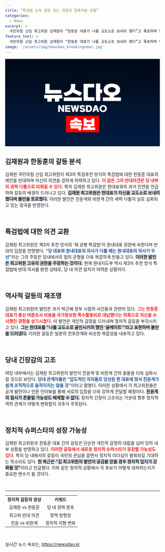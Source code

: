 ```yaml
---
title: “특검법 논의 권한 있는 친윤의 일촉즉발 상황”
categories:
  - News
excerpt: >
  국민의힘 신임 최고위원 김재원이 “한동훈 대표가 나를 교도소로 보내려 했다”고 폭로하며 당내 갈등이 심화되고 있다. 제3자 특검 법안에 대한 반대 목소리와 친윤-비한 간의 긴장감이 고조되고 있는 상황. 클릭하면 속속들이 확인할 수 있습니다!
feature_text: >
  국민의힘 신임 최고위원 김재원이 “한동훈 대표가 나를 교도소로 보내려 했다”고 폭로하며 당내 갈등이 심화되고 있다. 제3자 특검 법안에 대한 반대 목소리와 친윤-비한 간의 긴장감이 고조되고 있는 상황. 클릭하면 속속들이 확인할 수 있습니다!
image: '/assets/img/newsdao_breakingnews.jpg'
---
```


<p><img src="/assets/img/newsdao_breakingnews.jpg" alt="flaretime 속보" /></p>

<h2 data-ke-size="size26">김재원과 한동훈의 갈등 분석</h2>

<p data-ke-size="size16">김재원 국민의힘 신임 최고위원이 제3자 특검추천 방식의 특검법에 대한 한동훈 대표의 제안을 반대하며 자신의 의견을 강하게 피력하고 있다. <b><span style="color: #ee2323;">이 같은 그의 반대의견은 당 내부의 권력 다툼으로 비춰질 수 있다.</span></b> 특히 김재원 최고위원은 한대표와의 과거 인연을 언급하며 갈등의 배경이 드러나고 있다. <b><span style="background-color: #21538527;">김재원 최고위원은 한대표가 자신을 교도소로 보내려 했다며 불만을 토로했다.</span></b> 이러한 발언은 친윤계와 비한계 간의 세력 다툼이 날로 심화되고 있는 정국을 반영한다.</p>

<p data-ke-size="size16">&nbsp;</p>

<h2 data-ke-size="size26">특검법에 대한 의견 교환</h2>

<p data-ke-size="size16">김재원 최고위원은 제3자 추천 방식의 ‘채 상병 특검법’이 원내대표 권한에 속한다며 반대의 입장을 천명했다. <b><span style="color: #1a5490;">“당 대표와 원내대표의 의사가 다를 때는 원내대표의 의사가 우선”</span></b>라는 그의 주장은 당내에서의 힘의 균형을 더욱 복잡하게 만들고 있다. <b><span style="background-color: #21538527;">이러한 발언은 최고위원 고유의 권한을 주장하는 것이다.</span></b> 현재 원내지도부 역시 제3자 추천 방식 특검법에 반대 의사를 밝힌 상태로, 당 내 의견 일치가 어려운 상황이다.</p>

<p data-ke-size="size16">&nbsp;</p>

<h2 data-ke-size="size26">역사적 갈등의 재조명</h2>

<p data-ke-size="size16">김재원 최고위원의 발언은 과거 박근혜 정부 시절의 사건들과 관련이 있다. <b><span style="color: #ee2323;">그는 한동훈 대표가 총선 여론조사 비용을 국가정보원 특수활동비로 대납했다는 의혹으로 자신을 수사했던 경험을 상기시켰다.</span></b> 이 발언은 개인적 감정을 드러내며 정치적 갈등을 부각시키고 있다. <b><span style="background-color: #21538527;">그는 한대표를 "나를 교도소로 골인시키려 했던 ‘골메이트’"라고 표현하며 불만을 드러냈다.</span></b> 이러한 갈등은 일본의 전후관계와 비슷한 복잡성을 내포하고 있다.</p>

<p data-ke-size="size16">&nbsp;</p>

<h2 data-ke-size="size26">당내 긴장감의 고조</h2>

<p data-ke-size="size16">여당 내부에서는 김재원 최고위원의 발언이 친윤계 및 비한계 간의 충돌을 더욱 심화시킬 것으로 보인다. <b><span style="color: #1a5490;">당내 관계자들은 “압도적인 지지율로 당선된 한 대표에 맞서 친윤계가 쉽게 조직적으로 움직이지는 않을 것”</span></b>이라고 말했다. 이러한 상황에서 각 최고위원들은 공개 발언이나 언론 인터뷰를 통해 서로의 입장을 더욱 강하게 전달할 예정이다. <b><span style="background-color: #21538527;">친윤계의 질서가 흔들릴 가능성도 배제할 수 없다.</span></b> 정치적 긴장이 고조되는 가운데 향후 정치적 역학 관계가 어떻게 변화할지 귀추가 주목된다.</p>

<p data-ke-size="size16">&nbsp;</p>

<h2 data-ke-size="size26">정치적 슈퍼스타의 성장 가능성</h2>

<p data-ke-size="size16">김재원 최고위원과 한동훈 대표 간의 갈등은 단순한 개인적 감정의 대립을 넘어 당의 내부 상황을 반영하고 있다. <b><span style="color: #ee2323;">이러한 갈등에서 새로운 정치적 슈퍼스타가 등장할 가능성도 있다.</span></b> 특히 당 내에서의 갈등이 국민의 관심을 끌면서 정치적 리더십이 발휘되길 기대하는 목소리도 있다. <b><span style="background-color: #21538527;">한 측근은 “김 최고위원의 발언이 공감을 얻을 경우 정치적 입지가 강화될 것”</span></b>이라고 언급했다. 이와 같은 정치적 상황에서 각 후보가 어떻게 대처하는지가 중요한 변수가 될 것이다.</p>

<p data-ke-size="size16">&nbsp;</p>

<hr />

<table style="width: 100%; border-collapse: collapse;">
  <tbody>
    <tr style="height: 17px;">
      <td style="text-align: center; height: 17px;"><b>정치적 갈등의 양상</b></td>
      <td style="text-align: center; height: 17px;"><b>키워드</b></td>
    </tr>
    <tr style="height: 17px;">
      <td style="text-align: center; height: 17px;">김재원 vs 한동훈</td>
      <td style="text-align: center; height: 17px;">당 내 권력 분포</td>
    </tr>
    <tr style="height: 17px;">
      <td style="text-align: center; height: 17px;">최고위 반대 의견</td>
      <td style="text-align: center; height: 17px;">정책 방향성</td>
    </tr>
    <tr style="height: 17px;">
      <td style="text-align: center; height: 17px;">친윤 vs 비한계</td>
      <td style="text-align: center; height: 17px;">정치적 지형 변화</td>
    </tr>
  </tbody>
</table>

<p data-ke-size="size16">&nbsp;</p>
실시간 뉴스 속보는, <a href="https://newsdao.kr" rel="dofollow">https://newsdao.kr</a>



